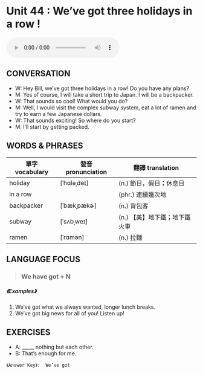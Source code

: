 # Unit 44 : We’ve got three holidays in a row !  

<audio controls>
  <source src="https://channelplus.ner.gov.tw/api/audio/5ad2e603f95e3500064f42ed">
</audio>

## CONVERSATION
* W: Hey Bill, we’ve got three holidays in a row! Do you have any plans?
* M: Yes of course, I will take a short trip to Japan. I will be a backpacker.
* W: That sounds so cool! What would you do?
* M: Well, I would visit the complex subway system, eat a lot of ramen and try to earn a few Japanese dollars.
* W: That sounds exciting! So where do you start?
* M: I’ll start by getting packed. 

## WORDS & PHRASES
單字 vocabulary| 發音 pronunciation | 翻譯 translation
--- | --- | ---
holiday|[ˈhɑləˌdeɪ]|(n.) 節日，假日；休息日 
in a row || (phr.) 連續幾次地
backpacker|[ˈbækˌpækɚ]|(n.) 背包客
subway|[ˈsʌbˌweɪ]|(n.) 【美】地下鐵；地下鐵火車
ramen|[ˈrɑmən]|(n.) 拉麵

## LANGUAGE FOCUS 
> <h3>We have got + N</h3>

##### 《Examples》
1. We’ve got what we always wanted, longer lunch breaks.
2. We’ve got big news for all of you! Listen up! 

## EXERCISES 
* A: _____ nothing but each other.
* B: That’s enough for me. 

`《Answer Key》:  We’ve got `